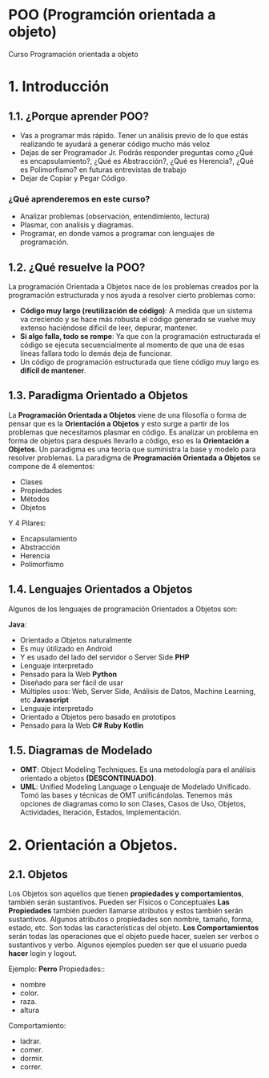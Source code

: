 # POO (Programción orientada a objeto)

Curso Programación orientada a objeto

# 1. Introducción

## 1.1. ¿Porque aprender POO?
- Vas a programar más rápido. Tener un análisis previo de lo que estás realizando te ayudará a generar código mucho más veloz
- Dejas de ser Programador Jr. Podrás responder preguntas como ¿Qué es encapsulamiento?, ¿Qué es Abstracción?, ¿Qué es Herencia?, ¿Qué es Polimorfismo? en futuras entrevistas de trabajo
- Dejar de Copiar y Pegar Código.

### ¿Qué aprenderemos en este curso?
- Analizar problemas (observación, entendimiento, lectura)
- Plasmar, con analisis y diagramas.
- Programar, en donde vamos a programar con lenguajes de programación.

## 1.2. ¿Qué resuelve la POO?
La programación Orientada a Objetos nace de los problemas creados por la programación estructurada y nos ayuda a resolver cierto problemas como:
- **Código muy largo (reutilización de código)**: A medida que un sistema va creciendo y se hace más robusta el código generado se vuelve muy extenso haciéndose difícil de leer, depurar, mantener.
- **Si algo falla, todo se rompe**: Ya que con la programación estructurada el código se ejecuta secuencialmente al momento de que una de esas líneas fallara todo lo demás deja de funcionar.
- Un código de programación estructurada que tiene código muy largo es **difícil de mantener**.

## 1.3. Paradigma Orientado a Objetos
La **Programación Orientada a Objetos** viene de una filosofía o forma de pensar que es la **Orientación a Objetos** y esto surge a partir de los problemas que necesitamos plasmar en código.
Es analizar un problema en forma de objetos para después llevarlo a código, eso es la **Orientación a Objetos**.
Un paradigma es una teoría que suministra la base y modelo para resolver problemas. La paradigma de **Programación Orientada a Objetos** se compone de 4 elementos:
- Clases
- Propiedades
- Métodos
- Objetos

Y 4 Pilares:
- Encapsulamiento
- Abstracción
- Herencia
- Polimorfismo

## 1.4. Lenguajes Orientados a Objetos
Algunos de los lenguajes de programación Orientados a Objetos son:

**Java**:
- Orientado a Objetos naturalmente
- Es muy útilizado en Android
- Y es usado del lado del servidor o Server Side
**PHP**
- Lenguaje interpretado
- Pensado para la Web
**Python**
- Diseñado para ser fácil de usar
- Múltiples usos: Web, Server Side, Análisis de Datos, Machine Learning, etc
**Javascript**
- Lenguaje interpretado
- Orientado a Objetos pero basado en prototipos
- Pensado para la Web
**C#**
**Ruby**
**Kotlin**

## 1.5. Diagramas de Modelado
- **OMT**: Object Modeling Techniques. Es una metodología para el análisis orientado a objetos **(DESCONTINUADO)**.
- **UML**: Unified Modeling Language o Lenguaje de Modelado Unificado. Tomó las bases y técnicas de OMT unificándolas. Tenemos más opciones de diagramas como lo son Clases, Casos de Uso, Objetos, Actividades, Iteración, Estados, Implementación.


# 2. Orientación a Objetos.

## 2.1. Objetos
Los Objetos son aquellos que tienen **propiedades y comportamientos**, también serán sustantivos.
Pueden ser Físicos o Conceptuales
**Las Propiedades** también pueden llamarse atributos y estos también serán sustantivos. Algunos atributos o propiedades son nombre, tamaño, forma, estado, etc. Son todas las características del objeto.
**Los Comportamientos** serán todas las operaciones que el objeto puede hacer, suelen ser verbos o sustantivos y verbo. Algunos ejemplos pueden ser que el usuario pueda **hacer** login y logout.

Ejemplo: 
**Perro**
Propiedades::
- nombre
- color.
- raza.
- altura

Comportamiento:
- ladrar.
- comer.
- dormir.
- correr.

